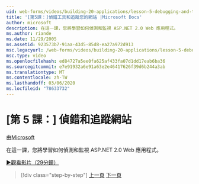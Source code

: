 ```yaml
---
uid: web-forms/videos/building-20-applications/lesson-5-debugging-and-tracing-your-website
title: '[第5課：]偵錯工具和追蹤您的網站 |Microsoft Docs'
author: microsoft
description: 在這一課，您將學習如何偵測和監視 ASP.NET 2.0 Web 應用程式。
ms.author: riande
ms.date: 11/29/2005
ms.assetid: 923573b7-91aa-43d5-85d8-ea27a972d913
msc.legacyurl: /web-forms/videos/building-20-applications/lesson-5-debugging-and-tracing-your-website
msc.type: video
ms.openlocfilehash: ed84727a5ee0fa625af433fa07d1dd17eab6ba36
ms.sourcegitcommit: e7e91932a6e91a63e2e46417626f39d6b244a3ab
ms.translationtype: MT
ms.contentlocale: zh-TW
ms.lasthandoff: 03/06/2020
ms.locfileid: "78633732"
---
```

# <a name="lesson-5-debugging-and-tracing-your-website"></a>[第 5 課：] 偵錯和追蹤網站

由[Microsoft](https://github.com/microsoft)

在這一課，您將學習如何偵測和監視 ASP.NET 2.0 Web 應用程式。

[&#9654;觀看影片（29分鐘）](https://channel9.msdn.com/Blogs/ASP-NET-Site-Videos/lesson-5-debugging-and-tracing-your-website)

> [!div class="step-by-step"]
> [上一頁](lesson-4-understanding-web-application-state.md)
> [下一頁](lesson-6-working-with-stylesheets-and-master-pages.md)
